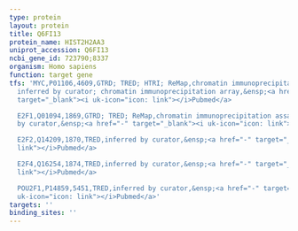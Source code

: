 ```yaml
---
type: protein
layout: protein
title: Q6FI13
protein_name: HIST2H2AA3
uniprot_accession: Q6FI13
ncbi_gene_id: 723790;8337
organism: Homo sapiens
function: target gene
tfs: 'MYC,P01106,4609,GTRD; TRED; HTRI; ReMap,chromatin immunoprecipitation assay;
  inferred by curator; chromatin immunoprecipitation array,&ensp;<a href="https://www.ncbi.nlm.nih.gov/pubmed/?term=18414489%5Buid%5D"
  target="_blank"><i uk-icon="icon: link"></i>Pubmed</a>

  E2F1,Q01094,1869,GTRD; TRED; ReMap,chromatin immunoprecipitation assay; inferred
  by curator,&ensp;<a href="-" target="_blank"><i uk-icon="icon: link"></i>Pubmed</a>

  E2F2,Q14209,1870,TRED,inferred by curator,&ensp;<a href="-" target="_blank"><i uk-icon="icon:
  link"></i>Pubmed</a>

  E2F4,Q16254,1874,TRED,inferred by curator,&ensp;<a href="-" target="_blank"><i uk-icon="icon:
  link"></i>Pubmed</a>

  POU2F1,P14859,5451,TRED,inferred by curator,&ensp;<a href="-" target="_blank"><i
  uk-icon="icon: link"></i>Pubmed</a>'
targets: ''
binding_sites: ''
---
```

